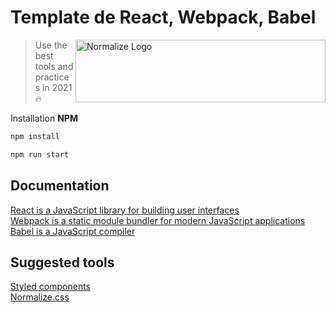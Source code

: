 # Template de React, Webpack, Babel
<img
  src="https://miro.medium.com/max/1838/1*rOMy957S7j5cD8wzAbHNYQ.png" alt="Normalize Logo"
  width="400" height="100" align="right">
> Use the best tools and practices in 2021 🔥

 Installation
**NPM**
```sh
npm install 
```
```sh
npm run start 
```

## Documentation
<div>
  <a href="https://es.reactjs.org/docs/getting-started.html" target="_blank" rel="nofollow">React is a JavaScript library for building user interfaces</a>
</div>
<div>
  <a href="https://webpack.js.org/concepts/" target="_blank" rel="nofollow">Webpack is a static module bundler for modern JavaScript applications</a>
</div>
<div>
  <a href="https://babeljs.io/docs/en/" target="_blank" rel="nofollow">Babel is a JavaScript compiler</a>
</div>


## Suggested tools
<div>
  <a href="https://styled-components.com/" target="_blank" rel="nofollow">Styled components</a>
</div>
<div>
  <a href="https://necolas.github.io/normalize.css/" target="_blank" rel="nofollow">Normalize.css</a>
</div>
